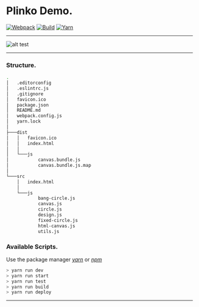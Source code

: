 # Plinko Demo.

[![Webpack](https://img.shields.io/badge/webpack%20latest%20version-4.44.2-lightgrey)]()
[![Build](https://img.shields.io/badge/build-wait-green)]()
[![Yarn](https://img.shields.io/badge/yarn-1.22.5-blue)]()
<hr/>

![alt test](https://flamingtext.com/net-fu/proxy_form.cgi?script=funtime-logo&fontsize=200&text=PLINKO&script=funtime-logo&text=PLINKO&fontsize=200&outlineSize=10&backgroundRadio=0&imageoutput=true)

<hr/>

### Structure.

```sh
.
│   .editorconfig
│   .eslintrc.js
│   .gitignore
│   favicon.ico
│   package.json
│   README.md
│   webpack.config.js
│   yarn.lock
│
├───dist
│   │   favicon.ico
│   │   index.html
│   │
│   └───js
│           canvas.bundle.js
│           canvas.bundle.js.map
│
└───src
    │   index.html
    │
    └───js
            bang-circle.js
            canvas.js
            circle.js
            design.js
            fixed-circle.js
            html-canvas.js
            utils.js
```

### Available Scripts.
Use the package manager <i>[yarn](https://yarnpkg.com/)</i> or  <i>[npm](https://www.npmjs.com/)</i>
```sh
> yarn run dev
> yarn run start
> yarn run test
> yarn run build
> yarn run deploy
```
<hr />